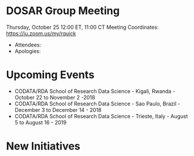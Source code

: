 # DOSAR Group Meeting

Thursday, October 25 12:00 ET, 11:00 CT
Meeting Coordinates: https://iu.zoom.us/my/rquick

   * Attendees: 
   * Apologies:

# Upcoming Events
   * CODATA/RDA School of Research Data Science - Kigali, Rwanda - October 22 to November 2 -2018
   * CODATA/RDA School of Research Data Science - Sao Paulo, Brazil - December 3 to December 14 - 2018
   * CODATA/RDA School of Research Data Science - Trieste, Italy - August 5 to August 16 - 2019

# New Initiatives 
